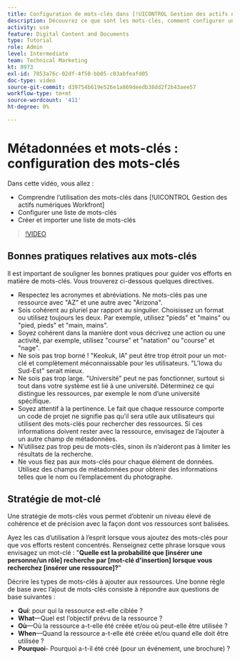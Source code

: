 ```yaml
---
title: Configuration de mots-clés dans [!UICONTROL Gestion des actifs numériques Workfront]
description: Découvrez ce que sont les mots-clés, comment configurer une liste de mots-clés et comment créer et importer une liste de mots-clés dans [!UICONTROL Gestion des actifs numériques Workfront].
activity: use
feature: Digital Content and Documents
type: Tutorial
role: Admin
level: Intermediate
team: Technical Marketing
kt: 8973
exl-id: 7853a76c-02df-4f50-bb05-c03abfeafd05
doc-type: video
source-git-commit: d39754b619e526e1a869deedb38dd2f2b43aee57
workflow-type: tm+mt
source-wordcount: '411'
ht-degree: 0%

---
```


# Métadonnées et mots-clés : configuration des mots-clés

Dans cette vidéo, vous allez :

* Comprendre l’utilisation des mots-clés dans [!UICONTROL Gestion des actifs numériques Workfront]
* Configurer une liste de mots-clés
* Créer et importer une liste de mots-clés

>[!VIDEO](https://video.tv.adobe.com/v/335236/?quality=12)

## Bonnes pratiques relatives aux mots-clés

Il est important de souligner les bonnes pratiques pour guider vos efforts en matière de mots-clés. Vous trouverez ci-dessous quelques directives.

* Respectez les acronymes et abréviations. Ne mots-clés pas une ressource avec &quot;AZ&quot; et une autre avec &quot;Arizona&quot;.
* Sois cohérent au pluriel par rapport au singulier. Choisissez un format ou utilisez toujours les deux. Par exemple, utilisez &quot;pieds&quot; et &quot;mains&quot; ou &quot;pied, pieds&quot; et &quot;main, mains&quot;.
* Soyez cohérent dans la manière dont vous décrivez une action ou une activité, par exemple, utilisez &quot;course&quot; et &quot;natation&quot; ou &quot;course&quot; et &quot;nage&quot;.
* Ne sois pas trop borné ! &quot;Keokuk, IA&quot; peut être trop étroit pour un mot-clé et complètement méconnaissable pour les utilisateurs. &quot;L&#39;Iowa du Sud-Est&quot; serait mieux.
* Ne sois pas trop large. &quot;Université&quot; peut ne pas fonctionner, surtout si tout dans votre système est lié à une université. Déterminez ce qui distingue les ressources, par exemple le nom d’une université spécifique.
* Soyez attentif à la pertinence. Le fait que chaque ressource comporte un code de projet ne signifie pas qu’il sera utile aux utilisateurs qui utilisent des mots-clés pour rechercher des ressources. Si ces informations doivent rester avec la ressource, envisagez de l’ajouter à un autre champ de métadonnées.
* N’utilisez pas trop peu de mots-clés, sinon ils n’aideront pas à limiter les résultats de la recherche.
* Ne vous fiez pas aux mots-clés pour chaque élément de données. Utilisez des champs de métadonnées pour obtenir des informations telles que le nom ou l’emplacement du photographe.

## Stratégie de mot-clé

Une stratégie de mots-clés vous permet d’obtenir un niveau élevé de cohérence et de précision avec la façon dont vos ressources sont balisées.

Ayez les cas d’utilisation à l’esprit lorsque vous ajoutez des mots-clés pour que vos efforts restent concentrés. Renseignez cette phrase lorsque vous envisagez un mot-clé : &quot;**Quelle est la probabilité que [insérer une personne/un rôle] recherche par [mot-clé d&#39;insertion] lorsque vous recherchez [insérer une ressource]?**&quot;

Décrire les types de mots-clés à ajouter aux ressources. Une bonne règle de base avec l’ajout de mots-clés consiste à répondre aux questions de base suivantes :

* **Qui**: pour qui la ressource est-elle ciblée ?
* **What**—Quel est l’objectif prévu de la ressource ?
* **Où**—Où la ressource a-t-elle été créée et/ou où peut-elle être utilisée ?
* **When**—Quand la ressource a-t-elle été créée et/ou quand elle doit être utilisée ?
* **Pourquoi**- Pourquoi a-t-il été créé (pour un événement, une brochure) ?
